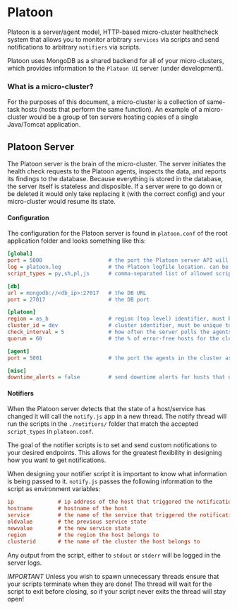 # Platoon

Platoon is a server/agent model, HTTP-based micro-cluster healthcheck system that allows you to monitor arbitrary `services` via scripts and send notifications to arbitrary `notifiers` via scripts. 

Platoon uses MongoDB as a shared backend for all of your micro-clusters, which provides information to the `Platoon UI` server (under development).

### What is a micro-cluster?

For the purposes of this document, a micro-cluster is a collection of same-task hosts (hosts that perform the same function). An example of a micro-cluster would be a group of ten servers hosting copies of a single Java/Tomcat application.


## Platoon Server

The Platoon server is the brain of the micro-cluster. The server initiates the health check requests to the Platoon agents, inspects the data, and reports its findings to the database. Because everything is stored in the database, the server itself is stateless and disposible. If a server were to go down or be deleted it would only take replacing it (with the correct config) and your micro-cluster would resume its state. 

#### Configuration

The configuration for the Platoon server is found in `platoon.conf` of the root application folder and looks something like this:
```ini
[global]                        
port = 5000                     # the port the Platoon server API will listen on
log = platoon.log               # the Platoon logfile location. can be a path (eg, /var/log/platoon.log)
script_types = py,sh,pl,js      # comma-separated list of allowed script extensions for notifier scripts

[db]
url = mongodb://<db_ip>:27017   # the DB URL
port = 27017                    # the DB port

[platoon]
region = as_b                   # region (top level) identifier, must be unique to the database
cluster_id = dev                # cluster identifier, must be unique to that region
check_interval = 5              # how often the server polls the agents, in seconds.
quorum = 60                     # the % of error-free hosts for the cluster to be healthy

[agent]
port = 5001                     # the port the agents in the cluster are listening on

[misc]
downtime_alerts = false         # send downtime alerts for hosts that don't respond
```

#### Notifiers

When the Platoon server detects that the state of a host/service has changed it will call the `notify.js` app in a new thread. The notify thread will run the scripts in the `./notifiers/` folder that match the accepted `script_types` in `platoon.conf`. 

The goal of the notifier scripts is to set and send custom notifications to your desired endpoints. This allows for the greatest flexibility in designing how you want to get notifications. 

When designing your notifier script it is important to know what information is being passed to it. `notify.js` passes the following information to the script as environment variables:

```ini
ip              # ip address of the host that triggered the notification
hostname        # hostname of the host
service         # the name of the service that triggered the notification
oldvalue        # the previous service state
newvalue        # the new service state
region          # the region the host belongs to
clusterid       # the name of the cluster the host belongs to
```

Any output from the script, either to `stdout` or `stderr` will be logged in the server logs.

*IMPORTANT* Unless you wish to spawn unnecessary threads ensure that your scripts terminate when they are done! The thread will wait for the script to exit before closing, so if your script never exits the thread will stay open!

